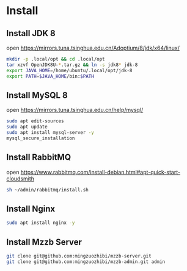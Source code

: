 # Install

## Install JDK 8

open https://mirrors.tuna.tsinghua.edu.cn/Adoptium/8/jdk/x64/linux/

```bash
mkdir -p .local/opt && cd .local/opt
tar xzvf OpenJDK8U-*.tar.gz && ln -s jdk8* jdk-8
export JAVA_HOME=/home/ubuntu/.local/opt/jdk-8
export PATH=$JAVA_HOME/bin:$PATH
```

## Install MySQL 8

open https://mirrors.tuna.tsinghua.edu.cn/help/mysql/

```bash
sudo apt edit-sources
sudo apt update
sudo apt install mysql-server -y
mysql_secure_installation
```

## Install RabbitMQ

open https://www.rabbitmq.com/install-debian.html#apt-quick-start-cloudsmith

```bash
sh ~/admin/rabbitmq/install.sh
```

## Install Nginx

```bash
sudo apt install nginx -y
```

## Install Mzzb Server

```bash
git clone git@github.com:mingzuozhibi/mzzb-server.git
git clone git@github.com:mingzuozhibi/mzzb-admin.git admin
```
